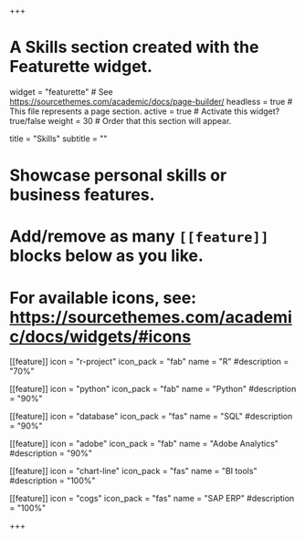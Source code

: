 +++
# A Skills section created with the Featurette widget.
widget = "featurette"  # See https://sourcethemes.com/academic/docs/page-builder/
headless = true  # This file represents a page section.
active = true  # Activate this widget? true/false
weight = 30  # Order that this section will appear.

title = "Skills"
subtitle = ""

# Showcase personal skills or business features.
# 
# Add/remove as many `[[feature]]` blocks below as you like.
# 
# For available icons, see: https://sourcethemes.com/academic/docs/widgets/#icons

[[feature]]
  icon = "r-project"
  icon_pack = "fab"
  name = "R"
  #description = "70%"

[[feature]]
  icon = "python"
  icon_pack = "fab"
  name = "Python"
  #description = "90%"
  
[[feature]]
  icon = "database"
  icon_pack = "fas"
  name = "SQL"
  #description = "90%"

[[feature]]
  icon = "adobe"
  icon_pack = "fab"
  name = "Adobe Analytics"
  #description = "90%"
  
[[feature]]
  icon = "chart-line"
  icon_pack = "fas"
  name = "BI tools"
  #description = "100%" 

[[feature]]
  icon = "cogs"
  icon_pack = "fas"
  name = "SAP ERP"
  #description = "100%" 
  
+++
